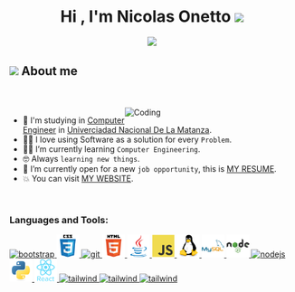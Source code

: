 <h1 align="center">Hi , I'm Nicolas Onetto <img src="https://media.giphy.com/media/hvRJCLFzcasrR4ia7z/giphy.gif" width="35"></h1>

<p align="center">
  <a href="https://github.com/DenverCoder1/readme-typing-svg"><img src="https://readme-typing-svg.herokuapp.com?font=Time+New+Roman&color=%23C8BE25&size=25&center=true&vCenter=true&width=600&height=100&lines=Computer+Engineer+@nico.onetto;Computer+technician+🫠;Developer+(Full+Stack)+💻;Collaborative+work+🤝;Technological+solutions+through+code+🧑‍🎓"></a>
</p>

## <picture><img src = "https://github.com/7oSkaaa/7oSkaaa/blob/main/Images/about_me.gif?raw=true" width = 50px></picture> About me

<br><br>
<img align="right" alt="Coding" width="300" src="https://i.pinimg.com/originals/81/17/8b/81178b47a8598f0c81c4799f2cdd4057.gif">
- :school: I'm studying in [Computer Engineer](https://es.wikipedia.org/wiki/Ingenier%C3%ADa_inform%C3%A1tica) in [Univerciadad Nacional De La Matanza](https://www.google.com/maps?sca_esv=3a618e889b997b30&rlz=1C1ONGR_enAR1108AR1108&output=search&q=unlam&source=lnms&fbs=ABzOT_AjnpBcUO2nUtxcjKyMcJi8febdiOIddMLRhpGVZosJ-FRF1JyEWF4o-cq8nCkh-cBeiIggBdaNGe74QAyzwmqChihGH3u1p9uW85yifKjo_iyuLsONASJ7eJUCa9qzGIncFEdbQuFUc0oLvspo6dEM1JNobXm-t2WJS7_kwJDRSkT5CJnGTt5vxSybit1Z8NIgp5hpecLytJKqnCURMPAsyGsmYg&entry=mc&ved=1t:200715&ictx=111).
- :technologist: I love using Software as a solution for every `Problem`.
- :student: I’m currently learning `Computer Engineering`.
- :nerd_face: Always `learning new things`.
- :thinking: I’m currently open for a new `job opportunity`, this is [MY RESUME](www.linkedin.com/in/nicolas-onetto-888798275).
- :boom: You can visit [MY WEBSITE](#).
<br>

<h3 align="left">Languages and Tools:</h3>

<p align="left"> <a href="https://getbootstrap.com" target="_blank" rel="noreferrer"> <img src="https://cdn.jsdelivr.net/gh/devicons/devicon@latest/icons/bootstrap/bootstrap-original.svg" alt="bootstrap" width="40" height="40"/> </a>  </a> <a href="https://www.w3schools.com/css/" target="_blank" rel="noreferrer"> <img src="https://raw.githubusercontent.com/devicons/devicon/master/icons/css3/css3-original-wordmark.svg" alt="css3" width="40" height="40"/> </a> <a href="https://git-scm.com/" target="_blank" rel="noreferrer"> <img src="https://www.vectorlogo.zone/logos/git-scm/git-scm-icon.svg" alt="git" width="40" height="40"/> </a> <a href="https://www.w3.org/html/" target="_blank" rel="noreferrer"> <img src="https://raw.githubusercontent.com/devicons/devicon/master/icons/html5/html5-original-wordmark.svg" alt="html5" width="40" height="40"/> </a> <a href="https://www.java.com" target="_blank" rel="noreferrer"> <img src="https://raw.githubusercontent.com/devicons/devicon/master/icons/java/java-original.svg" alt="java" width="40" height="40"/> </a> <a href="https://developer.mozilla.org/en-US/docs/Web/JavaScript" target="_blank" rel="noreferrer"> <img src="https://raw.githubusercontent.com/devicons/devicon/master/icons/javascript/javascript-original.svg" alt="javascript" width="40" height="40"/> </a> <a href="https://www.linux.org/" target="_blank" rel="noreferrer"> <img src="https://raw.githubusercontent.com/devicons/devicon/master/icons/linux/linux-original.svg" alt="linux" width="40" height="40"/> </a> <a href="https://www.mysql.com/" target="_blank" rel="noreferrer"> <img src="https://raw.githubusercontent.com/devicons/devicon/master/icons/mysql/mysql-original-wordmark.svg" alt="mysql" width="40" height="40"/> </a> <a href="https://nodejs.org" target="_blank" rel="noreferrer"> <img src="https://raw.githubusercontent.com/devicons/devicon/master/icons/nodejs/nodejs-original-wordmark.svg" alt="nodejs" width="40" height="40"/><a href="https://expressjs.com/es/" target="_blank" rel="noreferrer"> <img src="https://cdn.jsdelivr.net/gh/devicons/devicon@latest/icons/express/express-original.svg" alt="nodejs" width="40" height="40"/> </a> <a href="https://www.python.org" target="_blank" rel="noreferrer"> <img src="https://raw.githubusercontent.com/devicons/devicon/master/icons/python/python-original.svg" alt="python" width="40" height="40"/> </a> <a href="https://reactjs.org/" target="_blank" rel="noreferrer"> <img src="https://raw.githubusercontent.com/devicons/devicon/master/icons/react/react-original-wordmark.svg" alt="react" width="40" height="40"/> </a> <a href="https://tailwindcss.com/" target="_blank" rel="noreferrer"> <img src="https://www.vectorlogo.zone/logos/tailwindcss/tailwindcss-icon.svg" alt="tailwind" width="40" height="40"/> </a>
<a href="https://vite.dev/" target="_blank" rel="noreferrer"> <img src="https://cdn.jsdelivr.net/gh/devicons/devicon@latest/icons/vitejs/vitejs-original.svg" alt="tailwind" width="40" height="40"/> </a>
</a><a href="https://graphql.org/" target="_blank" rel="noreferrer"> <img src="https://cdn.jsdelivr.net/gh/devicons/devicon@latest/icons/graphql/graphql-plain.svg" alt="tailwind" width="40" height="40"/> </a></p><br>
